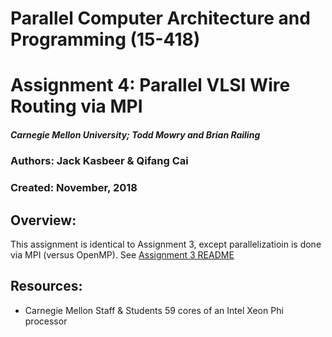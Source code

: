 # Parallel Computer Architecture and Programming (15-418)
# Assignment 4: Parallel VLSI Wire Routing via MPI

##### Carnegie Mellon University; Todd Mowry and Brian Railing

### Authors: Jack Kasbeer & Qifang Cai
### Created: November, 2018

## Overview: 
This assignment is identical to Assignment 3, except parallelizatioin is done via MPI (versus OpenMP).  See [Assignment 3 README](https://github.com/jcksber/CMU_15-418_hw3/blob/master/README.md)

## Resources:
* Carnegie Mellon Staff & Students
59 cores of an Intel Xeon Phi processor
